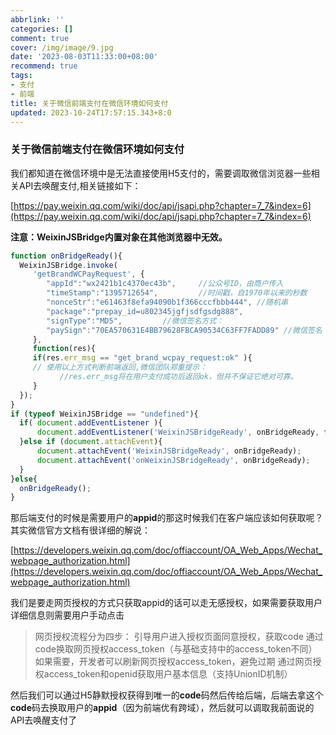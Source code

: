 ```yaml
---
abbrlink: ''
categories: []
comment: true
cover: /img/image/9.jpg
date: '2023-08-03T11:33:00+08:00'
recommend: true
tags:
- 支付
- 前端
title: 关于微信前端支付在微信环境如何支付
updated: 2023-10-24T17:57:15.343+8:0
---
```

### 关于微信前端支付在微信环境如何支付

我们都知道在微信环境中是无法直接使用H5支付的，需要调取微信浏览器一些相关API去唤醒支付,相关链接如下：

[https://pay.weixin.qq.com/wiki/doc/api/jsapi.php?chapter=7_7&index=6](https://pay.weixin.qq.com/wiki/doc/api/jsapi.php?chapter=7_7&index=6)

**注意：WeixinJSBridge内置对象在其他浏览器中无效。**

```javascript
function onBridgeReady(){
  WeixinJSBridge.invoke(
     'getBrandWCPayRequest', {
        "appId":"wx2421b1c4370ec43b",     //公众号ID，由商户传入   
        "timeStamp":"1395712654",         //时间戳，自1970年以来的秒数   
        "nonceStr":"e61463f8efa94090b1f366cccfbbb444", //随机串   
        "package":"prepay_id=u802345jgfjsdfgsdg888",   
        "signType":"MD5",         //微信签名方式：   
        "paySign":"70EA570631E4BB79628FBCA90534C63FF7FADD89" //微信签名 
     },
     function(res){
     if(res.err_msg == "get_brand_wcpay_request:ok" ){
     // 使用以上方式判断前端返回,微信团队郑重提示：
           //res.err_msg将在用户支付成功后返回ok，但并不保证它绝对可靠。
     } 
  }); 
}
if (typeof WeixinJSBridge == "undefined"){
  if( document.addEventListener ){
      document.addEventListener('WeixinJSBridgeReady', onBridgeReady, false);
  }else if (document.attachEvent){
      document.attachEvent('WeixinJSBridgeReady', onBridgeReady); 
      document.attachEvent('onWeixinJSBridgeReady', onBridgeReady);
  }
}else{
  onBridgeReady();
}
```

那后端支付的时候是需要用户的**appid**的那这时候我们在客户端应该如何获取呢？其实微信官方文档有很详细的解说：

[https://developers.weixin.qq.com/doc/offiaccount/OA_Web_Apps/Wechat_webpage_authorization.html](https://developers.weixin.qq.com/doc/offiaccount/OA_Web_Apps/Wechat_webpage_authorization.html)

我们是要走网页授权的方式只获取appid的话可以走无感授权，如果需要获取用户详细信息则需要用户手动点击

> 网页授权流程分为四步：
> 引导用户进入授权页面同意授权，获取code
> 通过code换取网页授权access_token（与基础支持中的access_token不同）
> 如果需要，开发者可以刷新网页授权access_token，避免过期
> 通过网页授权access_token和openid获取用户基本信息（支持UnionID机制）

然后我们可以通过H5静默授权获得到唯一的**code**码然后传给后端，后端去拿这个**code**码去换取用户的**appid**（因为前端优有跨域），然后就可以调取我前面说的API去唤醒支付了
